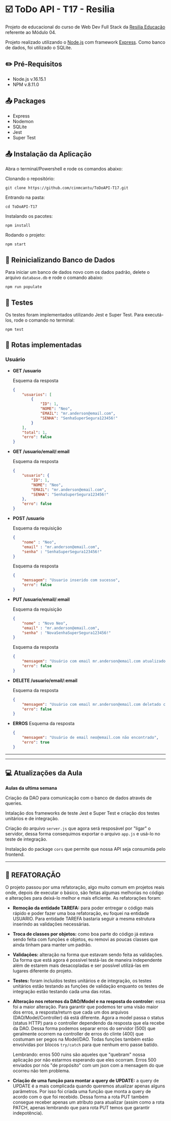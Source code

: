 # :ballot_box_with_check: ToDo API - T17 - Resilia

Projeto de educacional do curso de Web Dev Full Stack da [Resilia Educação](https://www.resilia.com.br/) referente ao Módulo 04.

Projeto realizado utilizando o [Node.js](https://nodejs.org/en/) com framework [Express](https://expressjs.com/). Como banco de dados, foi utilizado o SQLite.

##  :pencil2: Pré-Requisitos

* Node.js  v.16.15.1
* NPM v.8.11.0

## :outbox_tray: Packages

* Express
* Nodemon
* SQLite
* Jest
* Super Test

## :outbox_tray: Instalação da Aplicação

Abra o terminal/Powershell e rode os comandos abaixo:

Clonando o repositório:
```
git clone https://github.com/cinmcantu/ToDoAPI-T17.git
```

Entrando na pasta:
```
cd ToDoAPI-T17
```

Instalando os pacotes:
```
npm install
```

Rodando o projeto:
```
npm start
```

## :open_file_folder: Reinicializando Banco de Dados

Para iniciar um banco de dados novo com os dados padrão, delete o arquivo `database.db` e rode o comando abaixo:
```
npm run populate
```

## :bug: Testes

Os testes foram implementados utilizando Jest e Super Test. Para executá-los, rode o comando no terminal:
```
npm test
```

## :trolleybus: Rotas implementadas

### Usuário
 * __GET  /usuario__

    Esquema da resposta
    ```json
    {
        "usuarios": [
            {
                "ID": 1,
                "NOME": "Neo",
                "EMAIL": "mr.anderson@email.com",
                "SENHA": "SenhaSuperSegura123456!"
            }
        ],
        "total": 1,
	    "erro": false
    }
    ```

 * __GET  /usuario/email/:email__

    Esquema da resposta
    ```json
    {
        "usuario": {
            "ID": 1,
            "NOME": "Neo",
            "EMAIL": "mr.anderson@email.com",
            "SENHA": "SenhaSuperSegura123456!"
        },
        "erro": false
    }
    ```

 * __POST /usuario__

    Esquema da requisição
    ```json
    {
        "nome" : "Neo",
        "email" : "mr.anderson@email.com",
        "senha" : "SenhaSuperSegura123456!"
    }
    ```

    Esquema da resposta
    ```json
    {
        "mensagem": "Usuario inserido com sucesso",
        "erro": false
    }
    ```

 * __PUT /usuario/email/:email__

    Esquema da requisição
    ```json
    {
        "nome" : "Novo Neo",
        "email" : "mr.anderson@email.com",
        "senha" : "NovaSenhaSuperSegura123456!"
    }
    ```

    Esquema da resposta
    ```json
    {
        "mensagem": "Usuário com email mr.anderson@email.com atualizado com sucesso",
        "erro": false
    }
    ```

 * __DELETE  /usuario/email/:email__

    Esquema da resposta
    ```json
    {
        "mensagem": "Usuário com email mr.anderson@email.com deletado com sucesso",
        "erro": false
    }
    ```

 * __ERROS__
     Esquema da resposta
    ```json
    {
        "mensagem": "Usuário de email neo@email.com não encontrado",
        "erro": true
    }
    ```

---
---

## :computer: Atualizações da Aula

__Aulas da ultima semana__

Criação da DAO para comunicação com o banco de dados através de queries.

Intalação dos frameworks de teste Jest e Super Test e criação dos testes unitários e de integração.

Criação do arquivo `server.js` que agora será resposável por "ligar" o servidor, dessa forma consequimos exportar o arquivo `app.js` e usá-lo no teste de integração.

Instalação do package `cors` que permite que nossa API seja consumida pelo frontend.

---
## :nail_care: REFATORAÇÃO

O projeto passou por uma refatoração, algo muito comum em projetos reais onde, depois de executar o básico, são feitas algumas melhorias no código e alterações para deixá-lo melhor e mais eficiente. As refatorações foram:

*  __Remoção da entidade TAREFA:__ para poder entregar o código mais rápido e poder fazer uma boa refatoração, eu foquei na entidade USUARIO. Para entidade TAREFA bastaria seguir a mesma estrutura inserindo as validações necessárias.

* __Troca de classes por objetos:__ como boa parte do código já estava sendo feita com funções e objetos, eu removi as poucas classes que ainda tinham para manter um padrão.

* __Validações:__ alteração na forma que estavam sendo feita as validações. Da forma que está agora é possível testá-las de maneira independente além de estarem mais desacopladas e ser possível utilizá-las em lugares diferente do projeto.

* __Testes:__ foram incluidos testes unitários e de integração, os testes unitários estão testando as funções de validação enquanto os testes de integração estão testando cada uma das rotas.

* __Alteração nos retornos da DAO/Model e na resposta do controler:__ essa foi a maior alteração. Para garantir que podemos ter uma visão maior dos erros, a resposta/return que cada um dos arquivos (DAO/Model/Controller) dá está diferente. Agora a model passa o status (status HTTP) para o controller dependendo da resposta que ela recebe da DAO. Dessa forma podemos separar erros do servidor (500) que geralmente ocorrem na controller de erros do clinte (400) que costumam ser pegos na Model/DAO. Todas funções também estão envolvidas por blocos `try/catch` para que nenhum erro passe batido.

    Lembrando: erros 500 ruins são aqueles que "quebram" nossa aplicação por não estarmos esperando que eles ocorram. Erros 500 enviados por nós "de propósito" com um json com a mensagem do que ocorreu não tem problema.

* __Criação de uma função para montar a query de UPDATE:__ a query de UPDATE é a mais complicada quando queremos atualizar apenas alguns parâmetros. Por isso foi criada uma função que monta a query de acordo com o que foi recebido. Dessa forma a rota PUT também consegue receber apenas um atributo para atualizar (assim como a rota PATCH, apenas lembrando que para rota PUT temos que garantir indepotência).
